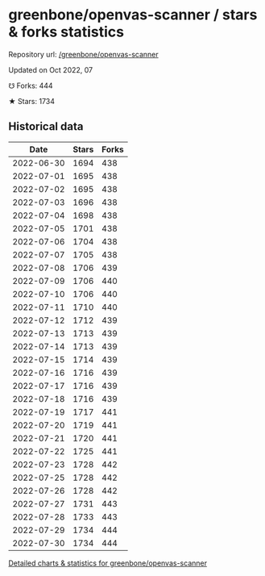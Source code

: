 # greenbone/openvas-scanner / stars & forks statistics

Repository url: [/greenbone/openvas-scanner](https://github.com/greenbone/openvas-scanner)

Updated on Oct 2022, 07

☋ Forks: 444

★ Stars: 1734

## Historical data
| Date | Stars | Forks |
|------|-------|-------|
| 2022-06-30 | 1694 | 438 | 
| 2022-07-01 | 1695 | 438 | 
| 2022-07-02 | 1695 | 438 | 
| 2022-07-03 | 1696 | 438 | 
| 2022-07-04 | 1698 | 438 | 
| 2022-07-05 | 1701 | 438 | 
| 2022-07-06 | 1704 | 438 | 
| 2022-07-07 | 1705 | 438 | 
| 2022-07-08 | 1706 | 439 | 
| 2022-07-09 | 1706 | 440 | 
| 2022-07-10 | 1706 | 440 | 
| 2022-07-11 | 1710 | 440 | 
| 2022-07-12 | 1712 | 439 | 
| 2022-07-13 | 1713 | 439 | 
| 2022-07-14 | 1713 | 439 | 
| 2022-07-15 | 1714 | 439 | 
| 2022-07-16 | 1716 | 439 | 
| 2022-07-17 | 1716 | 439 | 
| 2022-07-18 | 1716 | 439 | 
| 2022-07-19 | 1717 | 441 | 
| 2022-07-20 | 1719 | 441 | 
| 2022-07-21 | 1720 | 441 | 
| 2022-07-22 | 1725 | 441 | 
| 2022-07-23 | 1728 | 442 | 
| 2022-07-25 | 1728 | 442 | 
| 2022-07-26 | 1728 | 442 | 
| 2022-07-27 | 1731 | 443 | 
| 2022-07-28 | 1733 | 443 | 
| 2022-07-29 | 1734 | 444 | 
| 2022-07-30 | 1734 | 444 | 


[Detailed charts & statistics for greenbone/openvas-scanner](https://reviewgithub.com/rep/greenbone/openvas-scanner)
